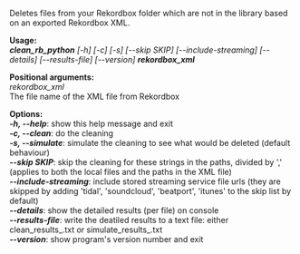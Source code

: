Deletes files from your Rekordbox folder which are not in the library based on an exported Rekordbox XML.

**Usage:**  
***clean_rb_python** [-h] [-c] [-s] [--skip SKIP] [--include-streaming] [--details] [--results-file] [--version] **rekordbox_xml***

**Positional arguments:**  
*rekordbox_xml*  
The file name of the XML file from Rekordbox

**Options:**  
  ***-h, --help***: show this help message and exit  
  ***-c, --clean***:          do the cleaning  
  ***-s, --simulate***:       simulate the cleaning to see what would be deleted (default
                       behaviour)  
  ***--skip SKIP***:          skip the cleaning for these strings in the paths, divided by ',' (applies to both the local files and the paths in the XML file)     
  ***--include-streaming***:  include stored streaming service file urls (they are skipped by adding 'tidal', 'soundcloud', 'beatport', 'itunes' to the skip list by default)  
  ***--details***:           show the detailed results (per file) on console  
  ***--results-file***:       write the deatiled results to a text file: either clean_results_<datetime>.txt or simulate_results_<datetime>.txt  
  ***--version***: show program's version number and exit
